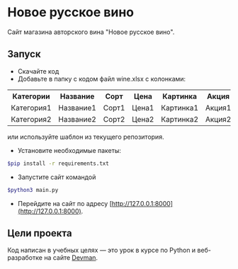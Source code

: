 # Новое русское вино

Сайт магазина авторского вина "Новое русское вино".

## Запуск

- Скачайте код
- Добавьте в папку с кодом файл wine.xlsx c колонками: 
<table>
  <tr>
    <th>Категории</th>
    <th>Название</th>
    <th>Сорт</th>
    <th>Цена</th>
    <th>Картинка</th>
    <th>Акция</th>
  </tr>
  <tr>
    <td>Категория1</td>
    <td>Название1</td>
    <td>Сорт1</td>
    <td>Цена1</td>
    <td>Картинка1</td>
    <td>Акция1</td>
  </tr>
  <tr>
    <td>Категория2</td>
    <td>Название2</td>
    <td>Сорт2</td>
    <td>Цена2</td>
    <td>Картинка2</td>
    <td>Акция2</td>
  </tr>
</table>

или используйте шаблон из текущего репозитория.

- Установите необходимые пакеты:
```bash
$pip install -r requirements.txt
```
- Запустите сайт командой
```bash
$python3 main.py
```
- Перейдите на сайт по адресу [http://127.0.0.1:8000](http://127.0.0.1:8000).

## Цели проекта

Код написан в учебных целях — это урок в курсе по Python и веб-разработке на сайте [Devman](https://dvmn.org).
